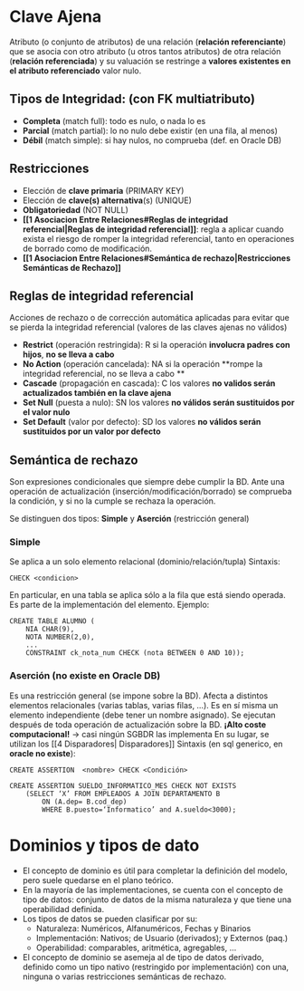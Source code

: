 # Clave Ajena
Atributo (o conjunto de atributos)  de una relación (**relación referenciante**)  que se asocia con otro atributo (u otros tantos atributos)  de otra relación (**relación referenciada**) y su valuación se restringe a **valores existentes en el atributo referenciado** valor nulo.

## Tipos de Integridad: (con FK multiatributo) 
- **Completa** (match full): todo es nulo, o nada lo es 
- **Parcial** (match partial): lo no nulo debe existir (en una fila, al menos) 
- **Débil** (match simple): si hay nulos, no comprueba (def. en Oracle DB)
## Restricciones

- Elección de **clave primaria** (PRIMARY KEY) 
- Elección de **clave(s) alternativa**(s) (UNIQUE) 
- **Obligatoriedad** (NOT NULL) 
- **[[1 Asociacion Entre Relaciones#Reglas de integridad referencial|Reglas de integridad referencial]]**: regla a aplicar cuando exista el riesgo de romper la integridad referencial, tanto en operaciones de borrado como de modificación. 
- **[[1 Asociacion Entre Relaciones#Semántica de rechazo|Restricciones Semánticas de Rechazo]]**

## Reglas de integridad referencial
Acciones de rechazo o de corrección automática aplicadas para evitar que se pierda la integridad referencial (valores de las claves ajenas no válidos)
- **Restrict** (operación restringida): R si la operación **involucra padres con hijos**, **no se lleva a cabo** 
- **No Action** (operación cancelada): NA si la operación **rompe la integridad referencial, no se lleva a cabo **
- **Cascade** (propagación en cascada): C los valores **no validos serán actualizados también en la clave ajena** 
- **Set Null** (puesta a nulo): SN los valores **no válidos serán sustituidos por el valor nulo** 
- **Set Default** (valor por defecto): SD los valores **no válidos serán sustituidos por un valor por defecto**

## Semántica de rechazo
Son expresiones condicionales que siempre debe cumplir la BD. Ante una operación de actualización (inserción/modificación/borrado) se comprueba la condición, y si no la cumple se rechaza la operación.

Se distinguen dos tipos: **Simple** y **Aserción** (restricción general)

### Simple
Se aplica a un solo elemento relacional (dominio/relación/tupla) 
Sintaxis: 
```
CHECK <condicion>
```
En particular, en una tabla se aplica sólo a la fila que está siendo operada. Es parte de la implementación del elemento. Ejemplo:
```
CREATE TABLE ALUMNO ( 
	NIA CHAR(9), 
	NOTA NUMBER(2,0),
	... 
	CONSTRAINT ck_nota_num CHECK (nota BETWEEN 0 AND 10));
```

### Aserción (no existe en Oracle DB)
Es una restricción general (se impone sobre la BD). Afecta a distintos elementos relacionales (varias tablas, varias filas, …). 
Es en sí misma un elemento independiente (debe tener un nombre asignado). 
Se ejecutan después de toda operación de actualización sobre la BD.
**¡Alto coste computacional!** -> casi ningún SGBDR las implementa
En su lugar, se utilizan los [[4 Disparadores| Disparadores]]
Sintaxis (en sql generico, en **oracle no existe**):
```
CREATE ASSERTION  <nombre> CHECK <Condición>

CREATE ASSERTION SUELDO_INFORMATICO_MES CHECK NOT EXISTS 
	(SELECT ‘X’ FROM EMPLEADOS A JOIN DEPARTAMENTO B 
		ON (A.dep= B.cod_dep) 
		WHERE B.puesto=‘Informatico’ and A.sueldo<3000);
```

# Dominios y tipos de dato
- El concepto de dominio es útil para completar la definición del modelo, pero suele quedarse en el plano teórico. 
- En la mayoría de las implementaciones, se cuenta con el concepto de tipo de datos: conjunto de datos de la misma naturaleza y que tiene una operabilidad definida. 
- Los tipos de datos se pueden clasificar por su: 
	- Naturaleza: Numéricos, Alfanuméricos, Fechas y Binarios 
	- Implementación: Nativos; de Usuario (derivados); y Externos (paq.) 
	- Operabilidad: comparables, aritmética, agregables, … 
- El concepto de dominio se asemeja al de tipo de datos derivado, definido como un tipo nativo (restringido por implementación) con una, ninguna o varias restricciones semánticas de rechazo.